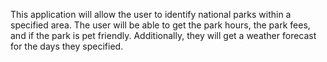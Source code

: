 This application will allow the user to identify national parks within a specified area.  The user will be able to get the park hours, the park fees, and if the park is pet friendly.  Additionally, they will get a weather forecast for the days they specified.
